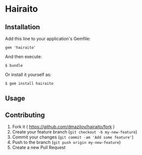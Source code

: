 # Hairaito

## Installation

Add this line to your application's Gemfile:

    gem 'hairaito'

And then execute:

    $ bundle

Or install it yourself as:

    $ gem install hairaito

## Usage

## Contributing

1. Fork it ( https://github.com/dmazilov/hairaito/fork )
2. Create your feature branch (`git checkout -b my-new-feature`)
3. Commit your changes (`git commit -am 'Add some feature'`)
4. Push to the branch (`git push origin my-new-feature`)
5. Create a new Pull Request
